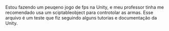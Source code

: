 Estou fazendo um peuqeno jogo de fps na Unity, e meu professor tinha me recomendado usa um sciptableobject para controtolar as armas.
Esse arquivo é um teste que fiz seguindo alguns tutorias e documentação da Unity.
